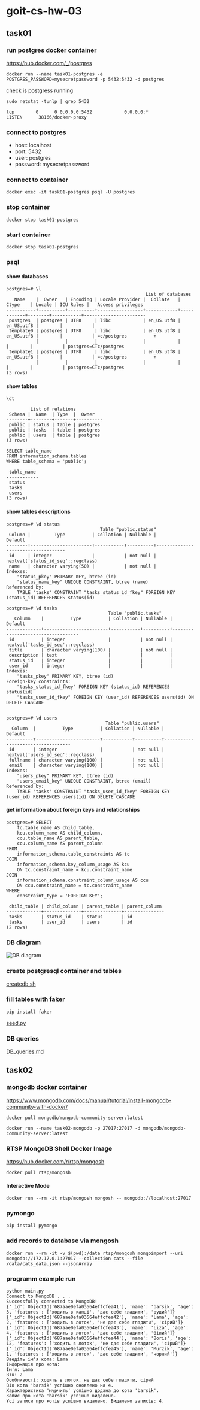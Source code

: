 # goit-cs-hw-03

## task01

### run postgres docker container

https://hub.docker.com/_/postgres

```
docker run --name task01-postgres -e POSTGRES_PASSWORD=mysecretpassword -p 5432:5432 -d postgres

```

check is postgress running

```
sudo netstat -tunlp | grep 5432

tcp        0      0 0.0.0.0:5432            0.0.0.0:*               LISTEN      38166/docker-proxy
```

### connect to postgres

-   host: localhost
-   port: 5432
-   user: postgres
-   password: mysecretpassword

### connect to container

```
docker exec -it task01-postgres psql -U postgres
```

### stop container

```
docker stop task01-postgres
```

### start container

```
docker stop task01-postgres
```

### psql

#### show databases

```
postgres=# \l
                                                    List of databases
   Name    |  Owner   | Encoding | Locale Provider |  Collate   |   Ctype    | Locale | ICU Rules |   Access privileges
-----------+----------+----------+-----------------+------------+------------+--------+-----------+-----------------------
 postgres  | postgres | UTF8     | libc            | en_US.utf8 | en_US.utf8 |        |           |
 template0 | postgres | UTF8     | libc            | en_US.utf8 | en_US.utf8 |        |           | =c/postgres          +
           |          |          |                 |            |            |        |           | postgres=CTc/postgres
 template1 | postgres | UTF8     | libc            | en_US.utf8 | en_US.utf8 |        |           | =c/postgres          +
           |          |          |                 |            |            |        |           | postgres=CTc/postgres
(3 rows)

```

#### show tables

```
\dt

         List of relations
 Schema |  Name  | Type  |  Owner
--------+--------+-------+----------
 public | status | table | postgres
 public | tasks  | table | postgres
 public | users  | table | postgres
(3 rows)

```

```
SELECT table_name
FROM information_schema.tables
WHERE table_schema = 'public';

 table_name
------------
 status
 tasks
 users
(3 rows)

```

#### show tables descriptions

```
postgres=# \d status
                                   Table "public.status"
 Column |         Type          | Collation | Nullable |              Default
--------+-----------------------+-----------+----------+------------------------------------
 id     | integer               |           | not null | nextval('status_id_seq'::regclass)
 name   | character varying(50) |           | not null |
Indexes:
    "status_pkey" PRIMARY KEY, btree (id)
    "status_name_key" UNIQUE CONSTRAINT, btree (name)
Referenced by:
    TABLE "tasks" CONSTRAINT "tasks_status_id_fkey" FOREIGN KEY (status_id) REFERENCES status(id)

postgres=# \d tasks
                                      Table "public.tasks"
   Column    |          Type          | Collation | Nullable |              Default
-------------+------------------------+-----------+----------+-----------------------------------
 id          | integer                |           | not null | nextval('tasks_id_seq'::regclass)
 title       | character varying(100) |           | not null |
 description | text                   |           |          |
 status_id   | integer                |           |          |
 user_id     | integer                |           |          |
Indexes:
    "tasks_pkey" PRIMARY KEY, btree (id)
Foreign-key constraints:
    "tasks_status_id_fkey" FOREIGN KEY (status_id) REFERENCES status(id)
    "tasks_user_id_fkey" FOREIGN KEY (user_id) REFERENCES users(id) ON DELETE CASCADE


postgres=# \d users
                                     Table "public.users"
  Column  |          Type          | Collation | Nullable |              Default
----------+------------------------+-----------+----------+-----------------------------------
 id       | integer                |           | not null | nextval('users_id_seq'::regclass)
 fullname | character varying(100) |           | not null |
 email    | character varying(100) |           | not null |
Indexes:
    "users_pkey" PRIMARY KEY, btree (id)
    "users_email_key" UNIQUE CONSTRAINT, btree (email)
Referenced by:
    TABLE "tasks" CONSTRAINT "tasks_user_id_fkey" FOREIGN KEY (user_id) REFERENCES users(id) ON DELETE CASCADE
```

#### get information about foreign keys and relationships

```
postgres=# SELECT
    tc.table_name AS child_table,
    kcu.column_name AS child_column,
    ccu.table_name AS parent_table,
    ccu.column_name AS parent_column
FROM
    information_schema.table_constraints AS tc
JOIN
    information_schema.key_column_usage AS kcu
    ON tc.constraint_name = kcu.constraint_name
JOIN
    information_schema.constraint_column_usage AS ccu
    ON ccu.constraint_name = tc.constraint_name
WHERE
    constraint_type = 'FOREIGN KEY';

 child_table | child_column | parent_table | parent_column
-------------+--------------+--------------+---------------
 tasks       | status_id    | status       | id
 tasks       | user_id      | users        | id
(2 rows)

```

### DB diagram

![DB diagram](./db-scheme.png)

### create postgresql container and tables

[createdb.sh](./task01/createdb.sh)

### fill tables with faker

```
pip install faker
```

[seed.py](./task01/seed.py)

### DB queries

[DB_queries.md](./task01/DB_queries.md)

## task02

### mongodb docker container

https://www.mongodb.com/docs/manual/tutorial/install-mongodb-community-with-docker/

```
docker pull mongodb/mongodb-community-server:latest

docker run --name task02-mongodb -p 27017:27017 -d mongodb/mongodb-community-server:latest
```

### RTSP MongoDB Shell Docker Image

https://hub.docker.com/r/rtsp/mongosh

```
docker pull rtsp/mongosh
```

#### Interactive Mode

```
docker run --rm -it rtsp/mongosh mongosh -- mongodb://localhost:27017
```

### pymongo

```
pip install pymongo
```

### add records to database via mongosh

```
docker run --rm -it -v $(pwd):/data rtsp/mongosh mongoimport --uri mongodb://172.17.0.1:27017 --collection cats --file /data/cats_data.json --jsonArray

```

### programm example run

```
python main.py
Connect to MongoDB . . .
Successfully connected to MongoDB!
{'_id': ObjectId('687aae0efa03564effcfea41'), 'name': 'barsik', 'age': 3, 'features': ['ходить в капці', 'дає себе гладити', 'рудий']}
{'_id': ObjectId('687aae0efa03564effcfea42'), 'name': 'Lama', 'age': 2, 'features': ['ходить в лоток', 'не дає себе гладити', 'сірий']}
{'_id': ObjectId('687aae0efa03564effcfea43'), 'name': 'Liza', 'age': 4, 'features': ['ходить в лоток', 'дає себе гладити', 'білий']}
{'_id': ObjectId('687aae0efa03564effcfea44'), 'name': 'Boris', 'age': 12, 'features': ['ходить в лоток', 'не дає себе гладити', 'сірий']}
{'_id': ObjectId('687aae0efa03564effcfea45'), 'name': 'Murzik', 'age': 1, 'features': ['ходить в лоток', 'дає себе гладити', 'чорний']}
Введіть ім'я кота: Lama
Інформація про кота:
Ім'я: Lama
Вік: 2
Особливості: ходить в лоток, не дає себе гладити, сірий
Вік кота 'barsik' успішно оновлено на 4.
Характеристика 'мурчить' успішно додана до кота 'barsik'.
Запис про кота 'barsik' успішно видалено.
Усі записи про котів успішно видалено. Видалено записів: 4.

```
